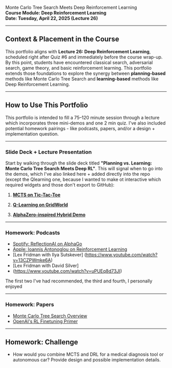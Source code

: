 Monte Carlo Tree Search Meets Deep Reinforcement Learning  
**Course Module: Deep Reinforcement Learning**  
**Date: Tuesday, April 22, 2025 (Lecture 26)**  

---

## Context & Placement in the Course

This portfolio aligns with **Lecture 26: Deep Reinforcement Learning**, scheduled right after Quiz #6 and immediately before the course wrap-up. By this point, students have encountered classical search, adversarial search, game theory, and basic reinforcement learning. This portfolio extends those foundations to explore the synergy between **planning-based** methods like Monte Carlo Tree Search and **learning-based** methods like Deep Reinforcement Learning.

---

## How to Use This Portfolio

This portfolio is intended to fill a 75–120 minute session through a lecture which incorporates three mini-demos and one 2 min quiz. I've also included potential homework pairings - like podcasts, papers, and/or a design + implementation question.

---

### Slide Deck + Lecture Presentation  
Start by walking through the slide deck titled **"Planning vs. Learning: Monte Carlo Tree Search Meets Deep RL"**. This will signal when to go into the demos, which I've also linked here + added directly into the repo
(except the Qlearning one, because I wanted to make ot interactive which required widgets and those don't export to GitHub): 

1. **[MCTS on Tic-Tac-Toe](https://colab.research.google.com/drive/1C_YQ4R9zgZVxJKcHhduGvvcIY0TBNt6U?usp=sharing)**
   
2. **[Q-Learning on GridWorld](https://colab.research.google.com/drive/1Fom7v6CkUxvBjOk3M9WoyZbh3gZoIG0f?usp=sharing)**
   
3. **[AlphaZero-inspired Hybrid Demo](https://colab.research.google.com/drive/1FidqD6nxHPSKo1gcquqJHOBc--hP1lHk?usp=sharing)** 
---

### Homework: Podcasts  

- [Spotify: ReflectionAI on AlphaGo](https://open.spotify.com/episode/4IwhdliOKUK5smYdxUbmmc?si=x2Vdt1liRlGkpQh1YlQEkQ)  
- [Apple: Ioannis Antonoglou on Reinforcement Learning](https://podcasts.apple.com/mt/podcast/reflectionai-founder-ioannis-antonoglou-from-alphago/id1750736528?i=1000686179145)
- [Lex Fridman with Ilya Sutskever]
(https://www.youtube.com/watch?v=13CZPWmke6A)
- [Lex Fridman with David Silver]
- (https://www.youtube.com/watch?v=uPUEq8d73JI) 

The first two I've had recommended, the third and fourth, I personally enjoyed 

---

### Homework: Papers 

- [Monte Carlo Tree Search Overview](https://www.analyticsvidhya.com/blog/2019/01/monte-carlo-tree-search-introduction-algorithm-deepmind-alphago/?utm_source=chatgpt.com)  
- [OpenAI's RL Finetuning Primer](https://www.interconnects.ai/p/openais-reinforcement-finetuning)  

---

## Homework: Challenge 
- How would you combine MCTS and DRL for a medical diagnosis tool or autonomous car? Provide design and possible implementation details.   
